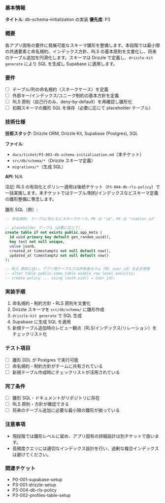 ### 基本情報

**タイトル**: db-schema-initialization の実装
**優先度**: P3

### 概要

各アプリ固有の要件に発展可能なスキーマ雛形を整備します。本段階では最小限の共通要素と命名規約、インデックス方針、RLS の基本原則を文書化し、将来のテーブル追加を円滑化します。スキーマは Drizzle で定義し、`drizzle-kit generate` により SQL を生成し Supabase に適用します。

### 要件

- [ ] テーブル/列の命名規約（スネークケース）を定義
- [ ] 外部キー/インデックス/ユニーク制約の基本方針を定義
- [ ] RLS 原則（自己行のみ、deny-by-default）を再確認し雛形化
- [ ] 初期スキーマの雛形 SQL を保存（必要に応じて placeholder テーブル）

### 技術仕様

**技術スタック**: Drizzle ORM, Drizzle Kit, Supabase (Postgres), SQL

**ファイル**:

- `docs/ticket/P3-003-db-schema-initialization.md`（本チケット）
- `src/db/schema/*`（Drizzle スキーマ定義）
- `migrations/*`（生成 SQL）

**API**: N/A

注記: RLS の有効化とポリシー適用は後続チケット（`P3-004-db-rls-policy`）で一括実施します。本チケットではテーブル/制約/インデックスなどスキーマ定義の雛形整備に専念します。

雛形 SQL（例）:

```sql
-- 命名規約: テーブル/列ともにスネークケース、PK は "id"、FK は "<table>_id"

-- placeholder テーブル（必要に応じて）
create table if not exists public.app_meta (
  id uuid primary key default gen_random_uuid(),
  key text not null unique,
  value jsonb,
  created_at timestamptz not null default now(),
  updated_at timestamptz not null default now()
);

-- RLS 原則に従い、アプリ用テーブルでは所有者カラム（例: user_id）を必ず用意
-- alter table public.some_table enable row level security;
-- create policy ... using (auth.uid() = user_id);
```

### 実装手順

1. 命名規約・制約方針・RLS 原則を文書化
2. Drizzle スキーマを `src/db/schema/` に雛形作成
3. `drizzle-kit generate` で SQL 生成
4. Supabase に生成 SQL を適用
5. 新規テーブル追加時のレビュー観点（RLS/インデックス/リレーション）をチェックリスト化

### テスト項目

- [ ] 雛形 DDL が Postgres で実行可能
- [ ] 命名規約・制約方針がチームに共有されている
- [ ] 新規テーブル作成時にチェックリストが活用されている

### 完了条件

- [ ] 雛形 SQL・ドキュメントがリポジトリに存在
- [ ] RLS 原則・方針が確認できる
- [ ] 将来のテーブル追加に必要な最小限の雛形が揃っている

### 注意事項

- 現段階では雛形レベルに留め、アプリ固有の詳細設計は別チケットで扱います。
- 高頻度クエリには適切なインデックス設計を行い、過剰な複合インデックスは避けてください。

### 関連チケット

- P0-001-supabase-setup
- P3-001-drizzle-setup
- P3-004-db-rls-policy
- P3-002-profiles-table-setup

